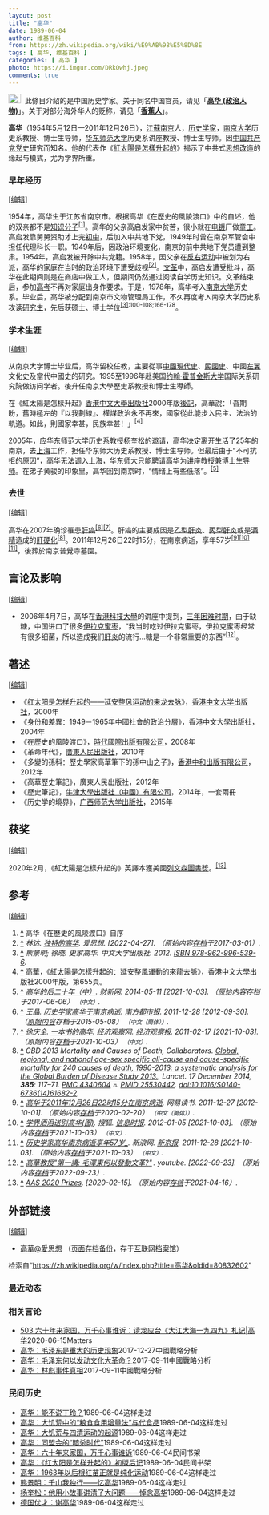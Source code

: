 ```yaml
---
layout: post
title: "高华"
date: 1989-06-04
author: 维基百科
from: https://zh.wikipedia.org/wiki/%E9%AB%98%E5%8D%8E
tags: [ 高华, 维基百科 ]
categories: [ 高华 ]
photo: https://i.imgur.com/DRkOwhj.jpeg
comments: true
---
```

<div class="mw-content-ltr mw-parser-output" lang="zh" dir="ltr"><div role="note" class="hatnote navigation-not-searchable"><span typeof="mw:File"><a href="/wiki/Wikipedia:%E6%B6%88%E6%AD%A7%E4%B9%89" title="Wikipedia:消歧义"><img alt="" src="//upload.wikimedia.org/wikipedia/commons/thumb/5/5f/Disambig_gray.svg/25px-Disambig_gray.svg.png" decoding="async" width="25" height="19" class="mw-file-element" srcset="//upload.wikimedia.org/wikipedia/commons/thumb/5/5f/Disambig_gray.svg/38px-Disambig_gray.svg.png 1.5x, //upload.wikimedia.org/wikipedia/commons/thumb/5/5f/Disambig_gray.svg/50px-Disambig_gray.svg.png 2x" data-file-width="220" data-file-height="168"></a></span><style data-mw-deduplicate="TemplateStyles:r74069148">body:not(.skin-minerva) .mw-parser-output .ifmobile>.mobile{display:none}body.skin-minerva .mw-parser-output .ifmobile>.nomobile{display:inherit;display:initial}</style><span class="ifmobile"><span class="nomobile">&nbsp;&nbsp;</span><span class="mobile"></span></span>此條目介紹的是中国历史学家。关于同名中国官员，请见「<b><a href="/wiki/%E9%AB%98%E5%8D%8E_(%E6%94%BF%E6%B2%BB%E4%BA%BA%E7%89%A9)" title="高华 (政治人物)">高华 (政治人物)</a></b>」。关于对部分海外华人的贬称，请见「<b><a href="/wiki/%E9%A6%99%E8%95%89%E4%BA%BA" title="香蕉人">香蕉人</a></b>」。</div>
<style data-mw-deduplicate="TemplateStyles:r83732082">.mw-parser-output .infobox-subbox{padding:0;border:none;margin:-3px;width:auto;min-width:100%;font-size:100%;clear:none;float:none;background-color:transparent}.mw-parser-output .infobox-3cols-child{margin:auto}.mw-parser-output .infobox .navbar{font-size:100%}body.skin-minerva .mw-parser-output .infobox-header,body.skin-minerva .mw-parser-output .infobox-subheader,body.skin-minerva .mw-parser-output .infobox-above,body.skin-minerva .mw-parser-output .infobox-title,body.skin-minerva .mw-parser-output .infobox-image,body.skin-minerva .mw-parser-output .infobox-full-data,body.skin-minerva .mw-parser-output .infobox-below{text-align:center}@media screen{html.skin-theme-clientpref-night .mw-parser-output .infobox-full-data:not(.notheme)>div:not(.notheme)[style]{background:#1f1f23!important;color:#f8f9fa}@media screen and (prefers-color-scheme:dark){html.skin-theme-clientpref-os .mw-parser-output .infobox-full-data:not(.notheme) div:not(.notheme){background:#1f1f23!important;color:#f8f9fa}}html.skin-theme-clientpref-night .mw-parser-output .infobox td div:not(.notheme)[style]{background:transparent!important;color:var(--color-base,#202122)}@media screen and (prefers-color-scheme:dark){html.skin-theme-clientpref-os .mw-parser-output .infobox td div:not(.notheme)[style]{background:transparent!important;color:var(--color-base,#202122)}}html.skin-theme-clientpref-night .mw-parser-output .infobox td div.NavHead:not(.notheme)[style]{background:transparent!important}}@media screen and (prefers-color-scheme:dark){html.skin-theme-clientpref-os .mw-parser-output .infobox td div.NavHead:not(.notheme)[style]{background:transparent!important}}@media(min-width:640px){body.skin--responsive .mw-parser-output .infobox-table{display:table!important}body.skin--responsive .mw-parser-output .infobox-table>caption{display:table-caption!important}body.skin--responsive .mw-parser-output .infobox-table>tbody{display:table-row-group}body.skin--responsive .mw-parser-output .infobox-table tr{display:table-row!important}body.skin--responsive .mw-parser-output .infobox-table th,body.skin--responsive .mw-parser-output .infobox-table td{padding-left:inherit;padding-right:inherit}}</style>
<p><b>高华</b>（1954年5月12日—2011年12月26日），<a href="/wiki/%E6%B1%9F%E8%98%87" class="mw-redirect" title="江蘇">江蘇</a><a href="/wiki/%E5%8D%97%E4%BA%AC" class="mw-redirect" title="南京">南京</a>人，<a href="/wiki/%E5%8E%86%E5%8F%B2%E5%AD%A6%E5%AE%B6" title="历史学家">历史学家</a>，<a href="/wiki/%E5%8D%97%E4%BA%AC%E5%A4%A7%E5%AD%A6" title="南京大学">南京大学</a>历史系教授、博士生导师，<a href="/wiki/%E5%8D%8E%E4%B8%9C%E5%B8%88%E8%8C%83%E5%A4%A7%E5%AD%A6" title="华东师范大学">华东师范大学</a>历史系讲座教授、博士生导师。因<a href="/wiki/%E4%B8%AD%E5%9B%BD%E5%85%B1%E4%BA%A7%E5%85%9A%E5%85%9A%E5%8F%B2" class="mw-redirect" title="中国共产党党史">中国共产党党史</a>研究而知名。他的代表作《<a href="/wiki/%E7%B4%85%E5%A4%AA%E9%99%BD%E6%98%AF%E6%80%8E%E6%A8%A3%E5%8D%87%E8%B5%B7%E7%9A%84" title="紅太陽是怎樣升起的">紅太陽是怎樣升起的</a>》揭示了中共式<a href="/wiki/%E6%80%9D%E6%83%B3%E6%94%B9%E9%80%A0" class="mw-disambig" title="思想改造">思想改造</a>的缘起与模式，尤为学界所重。
</p>
<meta property="mw:PageProp/toc">
<div class="mw-heading mw-heading2"></div>
<div class="mw-heading mw-heading3"><h3 id="早年经历"><span id=".E6.97.A9.E5.B9.B4.E7.BB.8F.E5.8E.86"></span>早年经历</h3><span class="mw-editsection"><span class="mw-editsection-bracket">[</span><a href="/w/index.php?title=%E9%AB%98%E5%8D%8E&amp;action=edit&amp;section=2" title="编辑章节：早年经历"><span>编辑</span></a><span class="mw-editsection-bracket">]</span></span></div>
<p>1954年，高华生于江苏省南京市。根据高华《在歷史的風陵渡口》中的自述，他的双亲都不是<a href="/wiki/%E7%9F%A5%E8%AF%86%E5%88%86%E5%AD%90" title="知识分子">知识分子</a><sup id="cite_ref-1" class="reference"><a href="#cite_note-1"><span class="cite-bracket">[</span>1<span class="cite-bracket">]</span></a></sup>。高华的父亲高启发家中贫苦，很小就在<a href="/wiki/%E7%94%B5%E9%95%80" title="电镀">电镀</a>厂做<a href="/wiki/%E7%AB%A5%E5%B7%A5" title="童工">童工</a>。高启发靠舅舅资助才上完<a href="/wiki/%E5%88%9D%E4%B8%AD" class="mw-redirect" title="初中">初中</a>，后加入中共地下党，1949年时曾在南京军管会中担任代理科长一职。1949年后，因政治环境变化，南京的前中共地下党员遭到整肃。1954年，高启发被开除中共党籍。1958年，因父亲在<a href="/wiki/%E5%8F%8D%E5%8F%B3%E8%BF%90%E5%8A%A8" title="反右运动">反右运动</a>中被划为右派，高华的家庭在当时的政治环境下遭受歧视<sup id="cite_ref-2" class="reference"><a href="#cite_note-2"><span class="cite-bracket">[</span>2<span class="cite-bracket">]</span></a></sup>。<a href="/wiki/%E6%96%87%E9%9D%A9" class="mw-redirect" title="文革">文革</a>中，高启发遭受批斗，高华在此期间则是在商店中做工人，但期间仍然通过阅读自学历史知识。文革结束后，参加<a href="/wiki/%E6%99%AE%E9%80%9A%E9%AB%98%E7%AD%89%E5%AD%A6%E6%A0%A1%E6%8B%9B%E7%94%9F%E5%85%A8%E5%9B%BD%E7%BB%9F%E4%B8%80%E8%80%83%E8%AF%95" title="普通高等学校招生全国统一考试">高考</a>不再对家庭出身作要求。于是，1978年，高华考入<a href="/wiki/%E5%8D%97%E4%BA%AC%E5%A4%A7%E5%AD%A6" title="南京大学">南京大学</a>历史系。毕业后，高华被分配到南京市文物管理局工作，不久再度考入南京大学历史系攻读<a href="/wiki/%E7%A0%94%E7%A9%B6%E7%94%9F" title="研究生">研究生</a>，先后获硕士、博士学位<sup id="cite_ref-CUHK2012_3-0" class="reference"><a href="#cite_note-CUHK2012-3"><span class="cite-bracket">[</span>3<span class="cite-bracket">]</span></a></sup><sup class="reference" style="white-space:nowrap;">:100-108;166-178</sup>。
</p>
<div class="mw-heading mw-heading3"><h3 id="学术生涯"><span id=".E5.AD.A6.E6.9C.AF.E7.94.9F.E6.B6.AF"></span>学术生涯</h3><span class="mw-editsection"><span class="mw-editsection-bracket">[</span><a href="/w/index.php?title=%E9%AB%98%E5%8D%8E&amp;action=edit&amp;section=3" title="编辑章节：学术生涯"><span>编辑</span></a><span class="mw-editsection-bracket">]</span></span></div>
<p>从南京大学博士毕业后，高华留校任教，主要從事<a href="/wiki/%E4%B8%AD%E5%9B%BD%E7%8E%B0%E4%BB%A3%E5%8F%B2" class="mw-redirect" title="中国现代史">中國現代史</a>、<a href="/wiki/%E6%B0%91%E5%9C%8B%E5%8F%B2" class="mw-redirect" title="民國史">民國史</a>、中國<a href="/wiki/%E5%B7%A6%E7%BF%BC" class="mw-redirect" title="左翼">左翼</a>文化史及當代中國史的研究。1995至1996年赴美国<a href="/wiki/%E7%BA%A6%E7%BF%B0%C2%B7%E9%9C%8D%E6%99%AE%E9%87%91%E6%96%AF%E5%A4%A7%E5%AD%A6" class="mw-redirect" title="约翰·霍普金斯大学">约翰·霍普金斯大学</a>国际关系研究院做访问学者。後升任南京大學歷史系教授和博士生導師。
</p><p>在《紅太陽是怎樣升起》<a href="/wiki/%E9%A6%99%E6%B8%AF%E4%B8%AD%E6%96%87%E5%A4%A7%E5%AD%B8%E5%87%BA%E7%89%88%E7%A4%BE" title="香港中文大學出版社">香港中文大學出版社</a>2000年版<a href="/wiki/%E5%90%8E%E8%AE%B0" title="后记">後記</a>，高華說：「吾期盼，舊時極左的『以我劃線』、權謀政治永不再來，國家從此能步入民主、法治的軌道。如此，則國家幸甚，民族幸甚！」<sup id="cite_ref-4" class="reference"><a href="#cite_note-4"><span class="cite-bracket">[</span>4<span class="cite-bracket">]</span></a></sup>
</p><p>2005年，应<a href="/wiki/%E5%8D%8E%E4%B8%9C%E5%B8%88%E8%8C%83%E5%A4%A7%E5%AD%A6" title="华东师范大学">华东师范大学</a>历史系教授<a href="/wiki/%E6%9D%A8%E5%A5%8E%E6%9D%BE" title="杨奎松">杨奎松</a>的邀请，高华决定离开生活了25年的南京，去<a href="/wiki/%E4%B8%8A%E6%B5%B7" class="mw-redirect" title="上海">上海</a>工作，担任华东师大历史系教授、博士生导师。但最后由于“不可抗拒的原因”，高华无法调入上海，华东师大只能聘请高华为<a href="/wiki/%E8%AE%B2%E5%BA%A7%E6%95%99%E6%8E%88" class="mw-redirect" title="讲座教授">讲座教授</a>兼<a href="/wiki/%E5%8D%9A%E5%A3%AB%E7%94%9F%E5%AF%BC%E5%B8%88" class="mw-redirect" title="博士生导师">博士生导师</a>。在弟子黄骏的印象里，高华回到南京时，“情绪上有些低落”。<sup id="cite_ref-5" class="reference"><a href="#cite_note-5"><span class="cite-bracket">[</span>5<span class="cite-bracket">]</span></a></sup>
</p>
<div class="mw-heading mw-heading3"><h3 id="去世"><span id=".E5.8E.BB.E4.B8.96"></span>去世</h3><span class="mw-editsection"><span class="mw-editsection-bracket">[</span><a href="/w/index.php?title=%E9%AB%98%E5%8D%8E&amp;action=edit&amp;section=4" title="编辑章节：去世"><span>编辑</span></a><span class="mw-editsection-bracket">]</span></span></div>
<p>高华在2007年确诊罹患<a href="/wiki/%E8%82%9D%E7%99%8C" title="肝癌">肝癌</a><sup id="cite_ref-”肝癌“_6-0" class="reference"><a href="#cite_note-”肝癌“-6"><span class="cite-bracket">[</span>6<span class="cite-bracket">]</span></a></sup><sup id="cite_ref-7" class="reference"><a href="#cite_note-7"><span class="cite-bracket">[</span>7<span class="cite-bracket">]</span></a></sup>。肝癌的主要成因是<a href="/wiki/%E4%B9%99%E5%9E%8B%E8%82%9D%E7%82%8E" title="乙型肝炎">乙型肝炎</a>、<a href="/wiki/%E4%B8%99%E5%9E%8B%E8%82%9D%E7%82%8E" title="丙型肝炎">丙型肝炎</a>或是<a href="/wiki/%E9%85%92%E7%B2%BE" class="mw-redirect" title="酒精">酒精</a>造成的<a href="/wiki/%E8%82%9D%E7%A1%AC%E5%8C%96" title="肝硬化">肝硬化</a><sup id="cite_ref-GBD2013_8-0" class="reference"><a href="#cite_note-GBD2013-8"><span class="cite-bracket">[</span>8<span class="cite-bracket">]</span></a></sup>。2011年12月26日22时15分，在南京病逝，享年57岁<sup id="cite_ref-逝世_9-0" class="reference"><a href="#cite_note-逝世-9"><span class="cite-bracket">[</span>9<span class="cite-bracket">]</span></a></sup><sup id="cite_ref-10" class="reference"><a href="#cite_note-10"><span class="cite-bracket">[</span>10<span class="cite-bracket">]</span></a></sup><sup id="cite_ref-11" class="reference"><a href="#cite_note-11"><span class="cite-bracket">[</span>11<span class="cite-bracket">]</span></a></sup>，後葬於南京普覺寺墓園。
</p>
<div class="mw-heading mw-heading2"><h2 id="言论及影响"><span id=".E8.A8.80.E8.AE.BA.E5.8F.8A.E5.BD.B1.E5.93.8D"></span>言论及影响</h2><span class="mw-editsection"><span class="mw-editsection-bracket">[</span><a href="/w/index.php?title=%E9%AB%98%E5%8D%8E&amp;action=edit&amp;section=5" title="编辑章节：言论及影响"><span>编辑</span></a><span class="mw-editsection-bracket">]</span></span></div>
<ul><li>2006年4月7日，高华在<a href="/wiki/%E9%A6%99%E6%B8%AF%E7%A7%91%E6%8A%80%E5%A4%A7%E5%AD%B8" title="香港科技大學">香港科技大學</a>的讲座中提到，<a href="/wiki/%E4%B8%89%E5%B9%B4%E5%9B%B0%E9%9A%BE%E6%97%B6%E6%9C%9F" title="三年困难时期">三年困难时期</a>，由于缺糖，中国进口了很多<a href="/wiki/%E4%BC%8A%E6%8B%89%E5%85%8B%E6%9E%A3" class="mw-redirect" title="伊拉克枣">伊拉克蜜枣</a>，“我当时吃过伊拉克蜜枣，伊拉克蜜枣经常有很多细菌，所以造成我们<a href="/wiki/%E8%82%9D%E7%82%8E" title="肝炎">肝炎</a>的流行...糖是一个非常重要的东西”<sup id="cite_ref-12" class="reference"><a href="#cite_note-12"><span class="cite-bracket">[</span>12<span class="cite-bracket">]</span></a></sup>。</li></ul>
<div class="mw-heading mw-heading2"><h2 id="著述"><span id=".E8.91.97.E8.BF.B0"></span>著述</h2><span class="mw-editsection"><span class="mw-editsection-bracket">[</span><a href="/w/index.php?title=%E9%AB%98%E5%8D%8E&amp;action=edit&amp;section=6" title="编辑章节：著述"><span>编辑</span></a><span class="mw-editsection-bracket">]</span></span></div>
<ul><li>《<a href="/wiki/%E7%BA%A2%E5%A4%AA%E9%98%B3%E6%98%AF%E6%80%8E%E6%A0%B7%E5%8D%87%E8%B5%B7%E7%9A%84%E2%80%94%E2%80%94%E5%BB%B6%E5%AE%89%E6%95%B4%E9%A3%8E%E8%BF%90%E5%8A%A8%E7%9A%84%E6%9D%A5%E9%BE%99%E5%8E%BB%E8%84%89" class="mw-redirect" title="红太阳是怎样升起的——延安整风运动的来龙去脉">红太阳是怎样升起的——延安整风运动的来龙去脉</a>》，<a href="/wiki/%E9%A6%99%E6%B8%AF%E4%B8%AD%E6%96%87%E5%A4%A7%E5%AD%A6%E5%87%BA%E7%89%88%E7%A4%BE" class="mw-redirect" title="香港中文大学出版社">香港中文大学出版社</a>，2000年</li>
<li>《身份和差異：1949－1965年中國社會的政治分層》，香港中文大學出版社，2004年</li>
<li>《在歷史的風陵渡口》，<a href="/w/index.php?title=%E6%99%82%E4%BB%A3%E5%9C%8B%E9%9A%9B%E5%87%BA%E7%89%88%E6%9C%89%E9%99%90%E5%85%AC%E5%8F%B8&amp;action=edit&amp;redlink=1" class="new" title="時代國際出版有限公司（页面不存在）">時代國際出版有限公司</a>，2008年</li>
<li>《革命年代》，<a href="/wiki/%E5%B9%BF%E4%B8%9C%E4%BA%BA%E6%B0%91%E5%87%BA%E7%89%88%E7%A4%BE" title="广东人民出版社">廣東人民出版社</a>，2010年</li>
<li>《多變的孫科：歷史學家高華筆下的孫中山之子》，<a href="/w/index.php?title=%E9%A6%99%E6%B8%AF%E4%B8%AD%E5%92%8C%E5%87%BA%E7%89%88%E6%9C%89%E9%99%90%E5%85%AC%E5%8F%B8&amp;action=edit&amp;redlink=1" class="new" title="香港中和出版有限公司（页面不存在）">香港中和出版有限公司</a>，2012年</li>
<li>《高華歷史筆記》，廣東人民出版社，2012年</li>
<li>《歷史筆記》，<a href="/w/index.php?title=%E7%89%9B%E6%B4%A5%E5%A4%A7%E5%AD%B8%E5%87%BA%E7%89%88%E7%A4%BE%EF%BC%88%E4%B8%AD%E5%9C%8B%EF%BC%89%E6%9C%89%E9%99%90%E5%85%AC%E5%8F%B8&amp;action=edit&amp;redlink=1" class="new" title="牛津大學出版社（中國）有限公司（页面不存在）">牛津大學出版社（中國）有限公司</a>，2014年，一套兩冊</li>
<li>《历史学的境界》，<a href="/wiki/%E5%B9%BF%E8%A5%BF%E5%B8%88%E8%8C%83%E5%A4%A7%E5%AD%A6%E5%87%BA%E7%89%88%E7%A4%BE" title="广西师范大学出版社">广西师范大学出版社</a>，2015年</li></ul>
<div class="mw-heading mw-heading2"><h2 id="获奖"><span id=".E8.8E.B7.E5.A5.96"></span>获奖</h2><span class="mw-editsection"><span class="mw-editsection-bracket">[</span><a href="/w/index.php?title=%E9%AB%98%E5%8D%8E&amp;action=edit&amp;section=7" title="编辑章节：获奖"><span>编辑</span></a><span class="mw-editsection-bracket">]</span></span></div>
<p>2020年2月，《紅太陽是怎樣升起的》英譯本獲美國<a href="/wiki/%E5%88%97%E6%96%87%E6%A3%AE%E5%9C%96%E6%9B%B8%E7%8D%8E" title="列文森圖書獎">列文森圖書獎</a>。<sup id="cite_ref-13" class="reference"><a href="#cite_note-13"><span class="cite-bracket">[</span>13<span class="cite-bracket">]</span></a></sup>
</p>
<div class="mw-heading mw-heading2"><h2 id="参考"><span id=".E5.8F.82.E8.80.83"></span>参考</h2><span class="mw-editsection"><span class="mw-editsection-bracket">[</span><a href="/w/index.php?title=%E9%AB%98%E5%8D%8E&amp;action=edit&amp;section=8" title="编辑章节：参考"><span>编辑</span></a><span class="mw-editsection-bracket">]</span></span></div>
<ol class="references">
<li id="cite_note-1"><span class="mw-cite-backlink"><b><a href="#cite_ref-1">^</a></b></span> <span class="reference-text">高华《在歷史的風陵渡口》自序</span>
</li>
<li id="cite_note-2"><span class="mw-cite-backlink"><b><a href="#cite_ref-2">^</a></b></span> <span class="reference-text"><cite class="citation web">林达. <a rel="nofollow" class="external text" href="https://www.aisixiang.com/data/51563.html">独特的高华</a>. 爱思想.  <span class="reference-accessdate"> [<span class="nowrap">2022-04-27</span>]</span>. （原始内容<a rel="nofollow" class="external text" href="https://web.archive.org/web/20170301213911/http://www.aisixiang.com/data/51563.html">存档</a>于2017-03-01）.</cite><span title="ctx_ver=Z39.88-2004&amp;rfr_id=info%3Asid%2Fzh.wikipedia.org%3A%E9%AB%98%E5%8D%8E&amp;rft.atitle=%E7%8B%AC%E7%89%B9%E7%9A%84%E9%AB%98%E5%8D%8E&amp;rft.au=%E6%9E%97%E8%BE%BE&amp;rft.genre=unknown&amp;rft.jtitle=%E7%88%B1%E6%80%9D%E6%83%B3&amp;rft_id=https%3A%2F%2Fwww.aisixiang.com%2Fdata%2F51563.html&amp;rft_val_fmt=info%3Aofi%2Ffmt%3Akev%3Amtx%3Ajournal" class="Z3988"><span style="display:none;">&nbsp;</span></span></span>
</li>
<li id="cite_note-CUHK2012-3"><span class="mw-cite-backlink"><b><a href="#cite_ref-CUHK2012_3-0">^</a></b></span> <span class="reference-text"><cite class="citation book">熊景明; 徐晓. 史家高华. 中文大学出版社. 2012. <a href="/wiki/Special:%E7%BD%91%E7%BB%9C%E4%B9%A6%E6%BA%90/978-962-996-539-6" title="Special:网络书源/978-962-996-539-6"><span title="国际标准书号">ISBN</span>&nbsp;978-962-996-539-6</a>.</cite><span title="ctx_ver=Z39.88-2004&amp;rfr_id=info%3Asid%2Fzh.wikipedia.org%3A%E9%AB%98%E5%8D%8E&amp;rft.au=%E5%BE%90%E6%99%93&amp;rft.au=%E7%86%8A%E6%99%AF%E6%98%8E&amp;rft.btitle=%E5%8F%B2%E5%AE%B6%E9%AB%98%E5%8D%8E&amp;rft.date=2012&amp;rft.genre=book&amp;rft.isbn=978-962-996-539-6&amp;rft.pub=%E4%B8%AD%E6%96%87%E5%A4%A7%E5%AD%A6%E5%87%BA%E7%89%88%E7%A4%BE&amp;rft_val_fmt=info%3Aofi%2Ffmt%3Akev%3Amtx%3Abook" class="Z3988"><span style="display:none;">&nbsp;</span></span></span>
</li>
<li id="cite_note-4"><span class="mw-cite-backlink"><b><a href="#cite_ref-4">^</a></b></span> <span class="reference-text">高華，《紅太陽是怎樣升起的：延安整風運動的來龍去脈》，香港中文大學出版社2000年版，第655頁。</span>
</li>
<li id="cite_note-5"><span class="mw-cite-backlink"><b><a href="#cite_ref-5">^</a></b></span> <span class="reference-text"><cite class="citation web"><a rel="nofollow" class="external text" href="https://web.archive.org/web/20170606191320/http://culture.caixin.com/2014-05-11/100675738_8.html">高华的后二十年（中）</a>. <a href="/wiki/%E8%B4%A2%E6%96%B0%E7%BD%91" class="mw-redirect" title="财新网">财新网</a>. 2014-05-11 <span class="reference-accessdate"> [<span class="nowrap">2021-10-03</span>]</span>. （<a rel="nofollow" class="external text" href="http://culture.caixin.com/2014-05-11/100675738_8.html">原始内容</a>存档于2017-06-06） <span style="font-family: sans-serif; cursor: default; color:var(--color-subtle, #54595d); font-size: 0.8em; bottom: 0.1em; font-weight: bold;" title="连接到中文网页">（中文）</span>.</cite><span title="ctx_ver=Z39.88-2004&amp;rfr_id=info%3Asid%2Fzh.wikipedia.org%3A%E9%AB%98%E5%8D%8E&amp;rft.btitle=%E9%AB%98%E5%8D%8E%E7%9A%84%E5%90%8E%E4%BA%8C%E5%8D%81%E5%B9%B4%EF%BC%88%E4%B8%AD%EF%BC%89&amp;rft.date=2014-05-11&amp;rft.genre=unknown&amp;rft.pub=%E8%B4%A2%E6%96%B0%E7%BD%91&amp;rft_id=http%3A%2F%2Fculture.caixin.com%2F2014-05-11%2F100675738_8.html&amp;rft_val_fmt=info%3Aofi%2Ffmt%3Akev%3Amtx%3Abook" class="Z3988"><span style="display:none;">&nbsp;</span></span></span>
</li>
<li id="cite_note-”肝癌“-6"><span class="mw-cite-backlink"><b><a href="#cite_ref-”肝癌“_6-0">^</a></b></span> <span class="reference-text"><cite class="citation news">王晶. <a rel="nofollow" class="external text" href="https://web.archive.org/web/20150508133506/http://gcontent.oeeee.com/0/ac/0ac18d27cc228444/Blog/9f3/730ca9.html">历史学家高华于南京病逝</a>. <a href="/wiki/%E5%8D%97%E6%96%B9%E9%83%BD%E5%B8%82%E6%8A%A5" title="南方都市报">南方都市报</a>. 2011-12-28 <span class="reference-accessdate"> [<span class="nowrap">2012-09-30</span>]</span>. （<a rel="nofollow" class="external text" href="http://gcontent.oeeee.com/0/ac/0ac18d27cc228444/Blog/9f3/730ca9.html">原始内容</a>存档于2015-05-08） <span style="font-family: sans-serif; cursor: default; color:var(--color-subtle, #54595d); font-size: 0.8em; bottom: 0.1em; font-weight: bold;" title="连接到中文（简体）网页">（中文（简体））</span>.</cite><span title="ctx_ver=Z39.88-2004&amp;rfr_id=info%3Asid%2Fzh.wikipedia.org%3A%E9%AB%98%E5%8D%8E&amp;rft.atitle=%E5%8E%86%E5%8F%B2%E5%AD%A6%E5%AE%B6%E9%AB%98%E5%8D%8E%E4%BA%8E%E5%8D%97%E4%BA%AC%E7%97%85%E9%80%9D&amp;rft.au=%E7%8E%8B%E6%99%B6&amp;rft.date=2011-12-28&amp;rft.genre=article&amp;rft.jtitle=%E5%8D%97%E6%96%B9%E9%83%BD%E5%B8%82%E6%8A%A5&amp;rft_id=http%3A%2F%2Fgcontent.oeeee.com%2F0%2Fac%2F0ac18d27cc228444%2FBlog%2F9f3%2F730ca9.html&amp;rft_val_fmt=info%3Aofi%2Ffmt%3Akev%3Amtx%3Ajournal" class="Z3988"><span style="display:none;">&nbsp;</span></span></span>
</li>
<li id="cite_note-7"><span class="mw-cite-backlink"><b><a href="#cite_ref-7">^</a></b></span> <span class="reference-text"><cite class="citation web">徐庆全. <a rel="nofollow" class="external text" href="https://www.eeo.com.cn/eobserve/bookreview/bjtj/2011/02/17/193570.shtml">一本书的高华</a>. 经济观察网. <a href="/wiki/%E7%BB%8F%E6%B5%8E%E8%A7%82%E5%AF%9F%E6%8A%A5" title="经济观察报">经济观察报</a>. 2011-02-17 <span class="reference-accessdate"> [<span class="nowrap">2021-10-03</span>]</span>. （原始内容<a rel="nofollow" class="external text" href="https://web.archive.org/web/20211003093146/https://www.eeo.com.cn/eobserve/bookreview/bjtj/2011/02/17/193570.shtml">存档</a>于2021-10-03） <span style="font-family: sans-serif; cursor: default; color:var(--color-subtle, #54595d); font-size: 0.8em; bottom: 0.1em; font-weight: bold;" title="连接到中文网页">（中文）</span>.</cite><span title="ctx_ver=Z39.88-2004&amp;rfr_id=info%3Asid%2Fzh.wikipedia.org%3A%E9%AB%98%E5%8D%8E&amp;rft.atitle=%E4%B8%80%E6%9C%AC%E4%B9%A6%E7%9A%84%E9%AB%98%E5%8D%8E&amp;rft.au=%E5%BE%90%E5%BA%86%E5%85%A8&amp;rft.date=2011-02-17&amp;rft.genre=unknown&amp;rft.jtitle=%E7%BB%8F%E6%B5%8E%E8%A7%82%E5%AF%9F%E7%BD%91&amp;rft_id=https%3A%2F%2Fwww.eeo.com.cn%2Feobserve%2Fbookreview%2Fbjtj%2F2011%2F02%2F17%2F193570.shtml&amp;rft_val_fmt=info%3Aofi%2Ffmt%3Akev%3Amtx%3Ajournal" class="Z3988"><span style="display:none;">&nbsp;</span></span></span>
</li>
<li id="cite_note-GBD2013-8"><span class="mw-cite-backlink"><b><a href="#cite_ref-GBD2013_8-0">^</a></b></span> <span class="reference-text"><cite class="citation journal">GBD 2013 Mortality and Causes of Death, Collaborators. <a rel="nofollow" class="external text" href="//www.ncbi.nlm.nih.gov/pmc/articles/PMC4340604">Global, regional, and national age-sex specific all-cause and cause-specific mortality for 240 causes of death, 1990-2013: a systematic analysis for the Global Burden of Disease Study 2013.</a>. Lancet. 17 December 2014, <b>385</b>: 117–71. <span class="plainlinks"><a rel="nofollow" class="external text" href="//www.ncbi.nlm.nih.gov/pmc/articles/PMC4340604"><span title="公共医学中心">PMC&nbsp;4340604</span></a> <span typeof="mw:File"><span title="可免费查阅"><img alt="可免费查阅" src="//upload.wikimedia.org/wikipedia/commons/thumb/6/65/Lock-green.svg/9px-Lock-green.svg.png" decoding="async" width="9" height="14" class="mw-file-element" srcset="//upload.wikimedia.org/wikipedia/commons/thumb/6/65/Lock-green.svg/14px-Lock-green.svg.png 1.5x, //upload.wikimedia.org/wikipedia/commons/thumb/6/65/Lock-green.svg/18px-Lock-green.svg.png 2x" data-file-width="512" data-file-height="813"></span></span></span>. <a rel="nofollow" class="external text" href="//www.ncbi.nlm.nih.gov/pubmed/25530442"><span title="公共医学识别码">PMID&nbsp;25530442</span></a>. <a rel="nofollow" class="external text" href="https://doi.org/10.1016%2FS0140-6736%2814%2961682-2"><span title="數位物件識別號">doi:10.1016/S0140-6736(14)61682-2</span></a>.</cite><span title="ctx_ver=Z39.88-2004&amp;rfr_id=info%3Asid%2Fzh.wikipedia.org%3A%E9%AB%98%E5%8D%8E&amp;rft.atitle=Global%2C+regional%2C+and+national+age-sex+specific+all-cause+and+cause-specific+mortality+for+240+causes+of+death%2C+1990-2013%3A+a+systematic+analysis+for+the+Global+Burden+of+Disease+Study+2013.&amp;rft.aufirst=Collaborators&amp;rft.aulast=GBD+2013+Mortality+and+Causes+of+Death&amp;rft.date=2014-12-17&amp;rft.genre=article&amp;rft.jtitle=Lancet&amp;rft.pages=117-71&amp;rft.volume=385&amp;rft_id=%2F%2Fwww.ncbi.nlm.nih.gov%2Fpmc%2Farticles%2FPMC4340604&amp;rft_id=%2F%2Fwww.ncbi.nlm.nih.gov%2Fpmc%2Farticles%2FPMC4340604&amp;rft_id=info%3Adoi%2F10.1016%2FS0140-6736%2814%2961682-2&amp;rft_id=info%3Apmid%2F25530442&amp;rft_val_fmt=info%3Aofi%2Ffmt%3Akev%3Amtx%3Ajournal" class="Z3988"><span style="display:none;">&nbsp;</span></span></span>
</li>
<li id="cite_note-逝世-9"><span class="mw-cite-backlink"><b><a href="#cite_ref-逝世_9-0">^</a></b></span> <span class="reference-text"><cite class="citation web"><a rel="nofollow" class="external text" href="http://book.163.com/11/1227/11/7M9EPF8Q00923INC.html">高华于2011年12月26日22时15分在南京病逝</a>. 网易读书. 2011-12-27 <span class="reference-accessdate"> [<span class="nowrap">2012-10-01</span>]</span>. （原始内容<a rel="nofollow" class="external text" href="https://web.archive.org/web/20200220031010/http://book.163.com/11/1227/11/7M9EPF8Q00923INC.html">存档</a>于2020-02-20） <span style="font-family: sans-serif; cursor: default; color:var(--color-subtle, #54595d); font-size: 0.8em; bottom: 0.1em; font-weight: bold;" title="连接到中文（简体）网页">（中文（简体））</span>.</cite><span title="ctx_ver=Z39.88-2004&amp;rfr_id=info%3Asid%2Fzh.wikipedia.org%3A%E9%AB%98%E5%8D%8E&amp;rft.btitle=%E9%AB%98%E5%8D%8E%E4%BA%8E2011%E5%B9%B412%E6%9C%8826%E6%97%A522%E6%97%B615%E5%88%86%E5%9C%A8%E5%8D%97%E4%BA%AC%E7%97%85%E9%80%9D&amp;rft.date=2011-12-27&amp;rft.genre=unknown&amp;rft.pub=%E7%BD%91%E6%98%93%E8%AF%BB%E4%B9%A6&amp;rft_id=http%3A%2F%2Fbook.163.com%2F11%2F1227%2F11%2F7M9EPF8Q00923INC.html&amp;rft_val_fmt=info%3Aofi%2Ffmt%3Akev%3Amtx%3Abook" class="Z3988"><span style="display:none;">&nbsp;</span></span></span>
</li>
<li id="cite_note-10"><span class="mw-cite-backlink"><b><a href="#cite_ref-10">^</a></b></span> <span class="reference-text"><cite class="citation web"><a rel="nofollow" class="external text" href="https://roll.sohu.com/20120105/n331195310.shtml">学界洒泪送别高华(图)</a>. 搜狐. <a href="/wiki/%E4%BF%A1%E6%81%AF%E6%97%B6%E6%8A%A5" title="信息时报">信息时报</a>. 2012-01-05 <span class="reference-accessdate"> [<span class="nowrap">2021-10-03</span>]</span>. （原始内容<a rel="nofollow" class="external text" href="https://web.archive.org/web/20211003090304/https://roll.sohu.com/20120105/n331195310.shtml">存档</a>于2021-10-03） <span style="font-family: sans-serif; cursor: default; color:var(--color-subtle, #54595d); font-size: 0.8em; bottom: 0.1em; font-weight: bold;" title="连接到中文网页">（中文）</span>.</cite><span title="ctx_ver=Z39.88-2004&amp;rfr_id=info%3Asid%2Fzh.wikipedia.org%3A%E9%AB%98%E5%8D%8E&amp;rft.atitle=%E5%AD%A6%E7%95%8C%E6%B4%92%E6%B3%AA%E9%80%81%E5%88%AB%E9%AB%98%E5%8D%8E%28%E5%9B%BE%29&amp;rft.date=2012-01-05&amp;rft.genre=unknown&amp;rft.jtitle=%E6%90%9C%E7%8B%90&amp;rft_id=https%3A%2F%2Froll.sohu.com%2F20120105%2Fn331195310.shtml&amp;rft_val_fmt=info%3Aofi%2Ffmt%3Akev%3Amtx%3Ajournal" class="Z3988"><span style="display:none;">&nbsp;</span></span></span>
</li>
<li id="cite_note-11"><span class="mw-cite-backlink"><b><a href="#cite_ref-11">^</a></b></span> <span class="reference-text"><cite class="citation web"><a rel="nofollow" class="external text" href="https://news.sina.com.cn/c/2011-12-28/112423709044.shtml">历史学家高华南京病逝享年57岁_</a>. 新浪网. <a href="/wiki/%E6%96%B0%E4%BA%AC%E6%8A%A5" title="新京报">新京报</a>. 2011-12-28 <span class="reference-accessdate"> [<span class="nowrap">2021-10-03</span>]</span>. （原始内容<a rel="nofollow" class="external text" href="https://web.archive.org/web/20211003090259/https://news.sina.com.cn/c/2011-12-28/112423709044.shtml">存档</a>于2021-10-03） <span style="font-family: sans-serif; cursor: default; color:var(--color-subtle, #54595d); font-size: 0.8em; bottom: 0.1em; font-weight: bold;" title="连接到中文网页">（中文）</span>.</cite><span title="ctx_ver=Z39.88-2004&amp;rfr_id=info%3Asid%2Fzh.wikipedia.org%3A%E9%AB%98%E5%8D%8E&amp;rft.atitle=%E5%8E%86%E5%8F%B2%E5%AD%A6%E5%AE%B6%E9%AB%98%E5%8D%8E%E5%8D%97%E4%BA%AC%E7%97%85%E9%80%9D%E4%BA%AB%E5%B9%B457%E5%B2%81_&amp;rft.date=2011-12-28&amp;rft.genre=unknown&amp;rft.jtitle=%E6%96%B0%E6%B5%AA%E7%BD%91&amp;rft_id=https%3A%2F%2Fnews.sina.com.cn%2Fc%2F2011-12-28%2F112423709044.shtml&amp;rft_val_fmt=info%3Aofi%2Ffmt%3Akev%3Amtx%3Ajournal" class="Z3988"><span style="display:none;">&nbsp;</span></span></span>
</li>
<li id="cite_note-12"><span class="mw-cite-backlink"><b><a href="#cite_ref-12">^</a></b></span> <span class="reference-text"><cite class="citation web"><a rel="nofollow" class="external text" href="https://www.youtube.com/watch?v=1oNhQysdLhw&amp;list=PLbjY9Qhp3c7ESo3-L9Aq4ZdBowo0qTLdd&amp;index=2&amp;t=6761s">高華教授"第一講: 毛澤東何以發動文革?<span style="padding-right:0.2em;">"</span></a>. youtube.  <span class="reference-accessdate"> [<span class="nowrap">2022-09-23</span>]</span>. （原始内容<a rel="nofollow" class="external text" href="https://web.archive.org/web/20220923183815/https://www.youtube.com/watch?v=1oNhQysdLhw&amp;list=PLbjY9Qhp3c7ESo3-L9Aq4ZdBowo0qTLdd&amp;index=2&amp;t=6761s">存档</a>于2022-09-23）.</cite><span title="ctx_ver=Z39.88-2004&amp;rfr_id=info%3Asid%2Fzh.wikipedia.org%3A%E9%AB%98%E5%8D%8E&amp;rft.atitle=%E9%AB%98%E8%8F%AF%E6%95%99%E6%8E%88%22%E7%AC%AC%E4%B8%80%E8%AC%9B%3A+%E6%AF%9B%E6%BE%A4%E6%9D%B1%E4%BD%95%E4%BB%A5%E7%99%BC%E5%8B%95%E6%96%87%E9%9D%A9%3F%22&amp;rft.genre=unknown&amp;rft.jtitle=youtube&amp;rft_id=https%3A%2F%2Fwww.youtube.com%2Fwatch%3Fv%3D1oNhQysdLhw%26list%3DPLbjY9Qhp3c7ESo3-L9Aq4ZdBowo0qTLdd%26index%3D2%26t%3D6761s&amp;rft_val_fmt=info%3Aofi%2Ffmt%3Akev%3Amtx%3Ajournal" class="Z3988"><span style="display:none;">&nbsp;</span></span></span>
</li>
<li id="cite_note-13"><span class="mw-cite-backlink"><b><a href="#cite_ref-13">^</a></b></span> <span class="reference-text"><cite class="citation web"><a rel="nofollow" class="external text" href="https://www.asianstudies.org/aas-2020-prizes/">AAS 2020 Prizes</a>.  <span class="reference-accessdate"> [<span class="nowrap">2020-02-15</span>]</span>. （原始内容<a rel="nofollow" class="external text" href="https://web.archive.org/web/20210416070853/https://www.asianstudies.org/aas-2020-prizes/">存档</a>于2021-04-16）.</cite><span title="ctx_ver=Z39.88-2004&amp;rfr_id=info%3Asid%2Fzh.wikipedia.org%3A%E9%AB%98%E5%8D%8E&amp;rft.btitle=AAS+2020+Prizes&amp;rft.genre=unknown&amp;rft_id=https%3A%2F%2Fwww.asianstudies.org%2Faas-2020-prizes%2F&amp;rft_val_fmt=info%3Aofi%2Ffmt%3Akev%3Amtx%3Abook" class="Z3988"><span style="display:none;">&nbsp;</span></span></span>
</li>
</ol> 
<div class="mw-heading mw-heading2"><h2 id="外部链接"><span id=".E5.A4.96.E9.83.A8.E9.93.BE.E6.8E.A5"></span>外部链接</h2><span class="mw-editsection"><span class="mw-editsection-bracket">[</span><a href="/w/index.php?title=%E9%AB%98%E5%8D%8E&amp;action=edit&amp;section=9" title="编辑章节：外部链接"><span>编辑</span></a><span class="mw-editsection-bracket">]</span></span></div>
<ul><li><a rel="nofollow" class="external text" href="http://www.aisixiang.com/thinktank/gaohua.html">高華@愛思想</a> （<a rel="nofollow" class="external text" href="//web.archive.org/web/20210123034032/http://www.aisixiang.com/thinktank/gaohua.html">页面存档备份</a>，存于<a href="/wiki/%E4%BA%92%E8%81%94%E7%BD%91%E6%A1%A3%E6%A1%88%E9%A6%86" title="互联网档案馆">互联网档案馆</a>）</li></ul>


<!-- 
NewPP limit report
Parsed by mw‐api‐ext.codfw.main‐6779cc57fc‐9fx5c
Cached time: 20240913134441
Cache expiry: 2592000
Reduced expiry: false
Complications: [show‐toc]
CPU time usage: 0.568 seconds
Real time usage: 0.687 seconds
Preprocessor visited node count: 10764/1000000
Post‐expand include size: 201243/2097152 bytes
Template argument size: 20618/2097152 bytes
Highest expansion depth: 20/100
Expensive parser function count: 14/500
Unstrip recursion depth: 0/20
Unstrip post‐expand size: 23090/5000000 bytes
Lua time usage: 0.242/10.000 seconds
Lua memory usage: 4580873/52428800 bytes
Number of Wikibase entities loaded: 1/400
-->
<!--
Transclusion expansion time report (%,ms,calls,template)
100.00%  525.490      1 -total
 30.13%  158.349      1 Template:Infobox_Person
 24.29%  127.664      1 Template:南京大学
 23.80%  125.068      1 Template:Navbox
 22.85%  120.085      1 Template:Infobox_person/core
 19.62%  103.084      1 Template:Infobox
 16.64%   87.439     11 Template:Navbox_subgroup
 15.45%   81.186      8 Template:Cite_web
  9.90%   52.045      1 Template:About
  8.22%   43.194      1 Template:Authority_control
-->

<!-- Saved in parser cache with key zhwiki:pcache:idhash:15495-0!canonical!zh and timestamp 20240913134441 and revision id 80832602. Rendering was triggered because: unknown
 -->
</div><!--esi <esi:include src="/esitest-fa8a495983347898/content" /> --><noscript><img src="https://login.wikimedia.org/wiki/Special:CentralAutoLogin/start?type=1x1" alt="" width="1" height="1" style="border: none; position: absolute;"></noscript>
<div class="printfooter" data-nosnippet="">检索自“<a dir="ltr" href="https://zh.wikipedia.org/w/index.php?title=高华&amp;oldid=80832602">https://zh.wikipedia.org/w/index.php?title=高华&amp;oldid=80832602</a>”</div><div id="recent-news"><h3>最近动态</h3><ul></ul></div><div id="open-opinion"><h3>相关言论</h3><ul><li><a href="https://nodebe4.github.io/opinion/2020-06-15/503-%E5%85%AD%E5%8D%81%E5%B9%B4%E6%9D%A5%E5%AE%B6%E5%9B%BD-%E4%B8%87%E5%8D%83%E5%BF%83%E4%BA%8B%E8%B0%81%E8%AF%89-%E8%AF%BB%E9%BE%99%E5%BA%94%E5%8F%B0-%E5%A4%A7%E6%B1%9F%E5%A4%A7%E6%B5%B7%E4%B8%80%E4%B9%9D%E5%9B%9B%E4%B9%9D-%E6%9C%AD%E8%AE%B0-%E9%AB%98%E5%8D%8E/" title="野兽爱智慧">503 六十年来家国，万千心事谁诉：读龙应台《大江大海一九四九》札记|高华</a><time>2020-06-15</time><a class="tag">Matters</a></li>
<li><a href="https://nodebe4.github.io/opinion/2017-12-27/%E9%AB%98%E5%8D%8E-%E6%AF%9B%E6%B3%BD%E4%B8%9C%E6%98%AF%E9%87%8D%E5%A4%A7%E7%9A%84%E5%8E%86%E5%8F%B2%E7%8E%B0%E8%B1%A1/" title="高华">高华：毛泽东是重大的历史现象</a><time>2017-12-27</time><a class="tag">中國戰略分析</a></li>
<li><a href="https://nodebe4.github.io/opinion/2017-09-11/%E9%AB%98%E5%8D%8E-%E6%AF%9B%E6%B3%BD%E4%B8%9C%E4%BD%95%E4%BB%A5%E5%8F%91%E5%8A%A8%E6%96%87%E5%8C%96%E5%A4%A7%E9%9D%A9%E5%91%BD/" title="高华">高华：毛泽东何以发动文化大革命？</a><time>2017-09-11</time><a class="tag">中國戰略分析</a></li>
<li><a href="https://nodebe4.github.io/opinion/2017-09-11/%E9%AB%98%E5%8D%8E-%E6%9E%97%E5%BD%AA%E4%BA%8B%E4%BB%B6%E7%9C%9F%E7%9B%B8/" title="高华">高华：林彪事件真相</a><time>2017-09-11</time><a class="tag">中國戰略分析</a></li>
</ul></div><div id="mjls-record"><h3>民间历史</h3><ul><li><a href="https://nodebe4.github.io/mjlsh/1989-06-04/%E9%AB%98%E5%8D%8E-%E8%83%BD%E4%B8%8D%E8%AF%B4%E4%B8%81%E7%8E%B2/" title="高华">高华：能不说丁玲？</a><time>1989-06-04</time><a class="tag">这样走过</a></li>
<li><a href="https://nodebe4.github.io/mjlsh/1989-06-04/%E9%AB%98%E5%8D%8E-%E5%A4%A7%E9%A5%A5%E8%8D%92%E4%B8%AD%E7%9A%84-%E7%B2%AE%E9%A3%9F%E9%A3%9F%E7%94%A8%E5%A2%9E%E9%87%8F%E6%B3%95-%E4%B8%8E%E4%BB%A3%E9%A3%9F%E5%93%81/" title="高华">高华：大饥荒中的“粮食食用增量法”与代食品</a><time>1989-06-04</time><a class="tag">这样走过</a></li>
<li><a href="https://nodebe4.github.io/mjlsh/1989-06-04/%E9%AB%98%E5%8D%8E-%E5%A4%A7%E9%A5%A5%E8%8D%92%E4%B8%8E%E5%9B%9B%E6%B8%85%E8%BF%90%E5%8A%A8%E7%9A%84%E8%B5%B7%E6%BA%90/" title="高华">高华：大饥荒与四清运动的起源</a><time>1989-06-04</time><a class="tag">这样走过</a></li>
<li><a href="https://nodebe4.github.io/mjlsh/1989-06-04/%E9%AB%98%E5%8D%8E-%E5%90%8C%E7%9B%9F%E4%BC%9A%E7%9A%84-%E6%9A%97%E6%9D%80%E6%97%B6%E4%BB%A3/" title="高华">高华：同盟会的“暗杀时代”</a><time>1989-06-04</time><a class="tag">这样走过</a></li>
<li><a href="https://nodebe4.github.io/mjlsh/1989-06-04/%E9%AB%98%E5%8D%8E-%E5%85%AD%E5%8D%81%E5%B9%B4%E6%9D%A5%E5%AE%B6%E5%9B%BD-%E4%B8%87%E5%8D%83%E5%BF%83%E4%BA%8B%E8%B0%81%E8%AF%89/" title="高华">高华：六十年来家国，万千心事谁诉</a><time>1989-06-04</time><a class="tag">民间书架</a></li>
<li><a href="https://nodebe4.github.io/mjlsh/1989-06-04/%E9%AB%98%E5%8D%8E-%E7%BA%A2%E5%A4%AA%E9%98%B3%E6%98%AF%E6%80%8E%E6%A0%B7%E5%8D%87%E8%B5%B7%E7%9A%84-%E5%88%9D%E7%89%88%E5%90%8E%E8%AE%B0/" title="高华">高华：《红太阳是怎样升起的》初版后记</a><time>1989-06-04</time><a class="tag">民间书架</a></li>
<li><a href="https://nodebe4.github.io/mjlsh/1989-06-04/%E9%AB%98%E5%8D%8E-1963%E5%B9%B4%E4%BB%A5%E5%90%8E%E6%A0%B9%E7%BA%A2%E8%8B%97%E6%AD%A3%E5%B0%B1%E6%98%AF%E7%BA%AF%E5%8C%96%E8%BF%90%E5%8A%A8/" title="高华">高华：1963年以后根红苗正就是纯化运动</a><time>1989-06-04</time><a class="tag">这样走过</a></li>
<li><a href="https://nodebe4.github.io/mjlsh/1989-06-04/%E7%86%8A%E6%99%AF%E6%98%8E-%E5%8D%83%E5%B1%B1%E6%88%91%E7%8B%AC%E8%A1%8C-%E5%BF%86%E9%AB%98%E5%8D%8E/" title="熊景明">熊景明：千山我独行——忆高华</a><time>1989-06-04</time><a class="tag">这样走过</a></li>
<li><a href="https://nodebe4.github.io/mjlsh/1989-06-04/%E6%9D%A8%E5%A5%8E%E6%9D%BE-%E4%BB%96%E7%94%A8%E5%B0%8F%E6%95%85%E4%BA%8B%E8%AE%B2%E6%B8%85%E4%BA%86%E5%A4%A7%E9%97%AE%E9%A2%98-%E6%82%BC%E5%BF%B5%E9%AB%98%E5%8D%8E/" title="杨奎松">杨奎松：他用小故事讲清了大问题——悼念高华</a><time>1989-06-04</time><a class="tag">这样走过</a></li>
<li><a href="https://nodebe4.github.io/mjlsh/1989-06-04/%E5%BE%B7%E5%9B%BD%E4%BC%98%E6%89%8D-%E8%B0%A2%E9%AB%98%E5%8D%8E/" title="德国优才">德国优才：谢高华</a><time>1989-06-04</time><a class="tag">这样走过</a></li>
</ul></div>